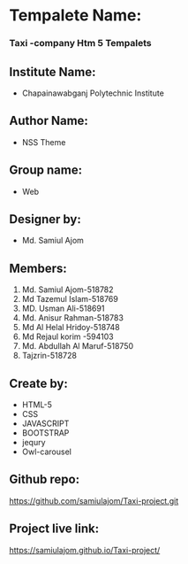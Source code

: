 
# Tempalete Name:

### Taxi -company Htm 5 Tempalets

## Institute Name:

- Chapainawabganj Polytechnic Institute

## Author Name:

- NSS Theme

## Group name:

- Web

## Designer by:

- Md. Samiul Ajom

## Members:

1. Md. Samiul Ajom-518782
2. Md Tazemul Islam-518769
3. MD. Usman Ali-518691
4. Md. Anisur Rahman-518783
5. Md Al Helal Hridoy-518748
6. Md Rejaul korim -594103
7. Md. Abdullah Al Maruf-518750
8. Tajzrin-518728

## Create by:

- HTML-5
- CSS
- JAVASCRIPT
- BOOTSTRAP
- jequry
- Owl-carousel

## Github repo:

https://github.com/samiulajom/Taxi-project.git

## Project live link:

https://samiulajom.github.io/Taxi-project/
